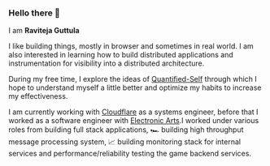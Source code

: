 ### Hello there 👋

I am **Raviteja Guttula**

I like building things, mostly in browser and sometimes in real world. I am also interested in learning how to build distributed applications and instrumentation for visibility into a distributed architecture.

During my free time, I explore the ideas of [Quantified-Self](https://quantifiedself.com/) through which I hope to understand myself a little better and optimize my habits to increase my effectiveness.

I am currently working with [Cloudflare](https://www.cloudflare.com/) as a systems engineer, before that I worked as a software engineer with [Electronic Arts](https://ea.com).I worked under various roles from building full stack applications, 🏎 building high throughput message processing system, 📈 building monitoring stack for internal services and performance/reliability testing the game backend services. 
